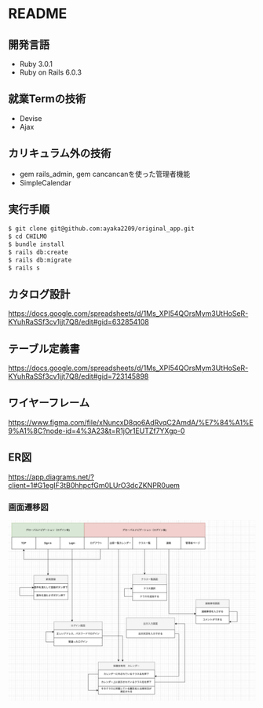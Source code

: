 # README
## 開発言語
* Ruby 3.0.1
* Ruby on Rails 6.0.3

## 就業Termの技術
* Devise
* Ajax

## カリキュラム外の技術
* gem rails_admin, gem cancancanを使った管理者機能
* SimpleCalendar

## 実行手順

```
$ git clone git@github.com:ayaka2209/original_app.git 
$ cd CHILMO
$ bundle install
$ rails db:create
$ rails db:migrate
$ rails s
```  
## カタログ設計 
https://docs.google.com/spreadsheets/d/1Ms_XPI54QOrsMym3UtHoSeR-KYuhRaSSf3cv1jjt7Q8/edit#gid=632854108

## テーブル定義書  
https://docs.google.com/spreadsheets/d/1Ms_XPI54QOrsMym3UtHoSeR-KYuhRaSSf3cv1jjt7Q8/edit#gid=723145898
## ワイヤーフレーム 
https://www.figma.com/file/xNuncxD8qo6AdRvqC2AmdA/%E7%84%A1%E9%A1%8C?node-id=4%3A23&t=R1jOr1EUTZf7YXgp-0    
## ER図  
https://app.diagrams.net/?client=1#G1egIF3tB0hhpcfGm0LUrO3dcZKNPR0uem
### 画面遷移図
![画面遷移](img/画面遷移.png) 